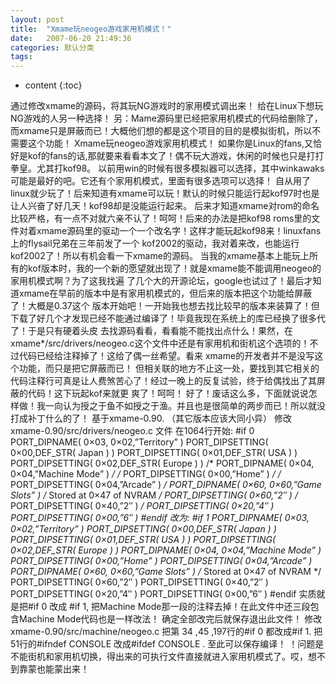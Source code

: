 ```yaml
---
layout: post
title:  "Xmame玩neogeo游戏家用机模式！"
date:   2007-06-20 21:49:36
categories: 默认分类
tags:
---
```


* content
{:toc}

通过修改xmame的源码，将其玩NG游戏时的家用模式调出来！
给在Linux下想玩NG游戏的人另一种选择！
另：Mame源码里已经把家用机模式的代码给删除了，而xmame只是屏蔽而已！大概他们想的都是这个项目的目的是模拟街机，所以不需要这个功能！
Xmame玩neogeo游戏家用机模式！
如果你是Linux的fans,又恰好是kof的fans的话,那就要来看看本文了！偶不玩大游戏，休闲的时候也只是打打拳皇。尤其打kof98。
以前用win的时候有很多模拟器可以选择，其中winkawaks可能是最好的吧。它还有个家用机模式，里面有很多选项可以选择！
自从用了linux就少玩了！后来知道有xmame可以玩！默认的时候只能运行起kof97时也是让人兴奋了好几天！kof98却是没能运行起来。
后来才知道xmame对rom的命名比较严格，有一点不对就六亲不认了！呵呵！后来的办法是把kof98
roms里的文件对着xmame源码里的驱动一个一个改名字！这样才能玩起kof98来！linuxfans上的flysail兄弟在三年前发了一个
kof2002的驱动，我对着来改，也能运行kof2002了！所以有机会看一下xmame的源码。
当我的xmame基本上能玩上所有的kof版本时，我的一个新的愿望就出现了！就是xmame能不能调用neogeo的家用机模式啊？为了这我找遍
了几个大的开源论坛，google也试过了！最后才知道xmame在早前的版本中是有家用机模式的，但后来的版本把这个功能给屏蔽了！大概是0.37这个
版本开始吧！一开始我也想去找比较早的版本来装算了！但下载了好几个才发现已经不能通过编译了！毕竟我现在系统上的库已经换了很多代了！于是只有硬着头皮
去找源码看看，看看能不能找出点什么！果然，在
xmame*/src/drivers/neogeo.c这个文件中还是有家用机和街机这个选项的！不过代码已经给注释掉了！这给了偶一丝希望。看来
xmame的开发者并不是没写这个功能，而只是把它屏蔽而已！
但相关联的地方不止这一处，要找到其它相关的代码注释行可真是让人费煞苦心了！经过一晚上的反复试验，终于给偶找出了其屏蔽的代码！这下玩起kof来就更
爽了！呵呵！
好了！废话这么多，下面就说说怎样做！我一向认为授之于鱼不如授之于渔。并且也是很简单的两步而已！所以就没打成补丁什么的了！
基于xmame-0.90. （其它版本应该大同小异）
修改xmame-0.90/src/drivers/neogeo.c 文件 在1064行开始:
#if 0
PORT_DIPNAME( 0×03, 0×02,”Territory” )
PORT_DIPSETTING( 0×00,DEF_STR( Japan ) )
PORT_DIPSETTING( 0×01,DEF_STR( USA ) )
PORT_DIPSETTING( 0×02,DEF_STR( Europe ) )
/* PORT_DIPNAME( 0×04, 0×04,”Machine Mode” ) */
/* PORT_DIPSETTING( 0×00,”Home” ) */
/* PORT_DIPSETTING( 0×04,”Arcade” ) */
PORT_DIPNAME( 0×60, 0×60,”Game Slots” ) /* Stored at 0×47 of NVRAM */
PORT_DIPSETTING( 0×60,”2″ )
/* PORT_DIPSETTING( 0×40,”2″ ) */
PORT_DIPSETTING( 0×20,”4″ )
PORT_DIPSETTING( 0×00,”6″ )
#endif
改为:
#if 1
PORT_DIPNAME( 0×03, 0×02,”Territory” )
PORT_DIPSETTING( 0×00,DEF_STR( Japan ) )
PORT_DIPSETTING( 0×01,DEF_STR( USA ) )
PORT_DIPSETTING( 0×02,DEF_STR( Europe ) )
PORT_DIPNAME( 0×04, 0×04,”Machine Mode” )
PORT_DIPSETTING( 0×00,”Home” )
PORT_DIPSETTING( 0×04,”Arcade” )
PORT_DIPNAME( 0×60, 0×60,”Game Slots” ) /* Stored at 0×47 of NVRAM */
PORT_DIPSETTING( 0×60,”2″ )
PORT_DIPSETTING( 0×40,”2″ )
PORT_DIPSETTING( 0×20,”4″ )
PORT_DIPSETTING( 0×00,”6″ )
#endif
实质就是把#if 0 改成 #if 1, 把Machine Mode那一段的注释去掉！在此文件中还三段包含Machine Mode代码也是一样改法！
确定全部改完后就保存退出此文件！
修改 xmame-0.90/src/machine/neogeo.c
把第 34 ,45 ,197行的#if 0 都改成#if 1. 把51行的#ifndef CONSOLE 改成#ifdef CONSOLE .
至此可以保存编译！ ！问题是不能街机和家用机切换，得出来的可执行文件直接就进入家用机模式了。哎，想不到靠蒙也能蒙出来！
        
